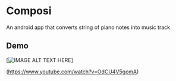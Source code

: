 # Composi
An android app that converts string of piano notes into music track

## Demo


[![IMAGE ALT TEXT HERE](https://img.youtube.com/vi/OdCU4V5gomA/0.jpg)]

(https://www.youtube.com/watch?v=OdCU4V5gomA)
